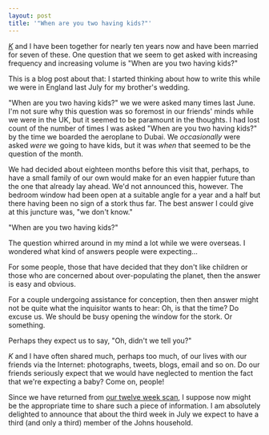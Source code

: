 ```yaml
---
layout: post
title: '"When are you two having kids?"'
---
```



[_K_](https://thribble.blogspot.com.au/) and I have been together for nearly ten
years now and have been married for seven of these. One question that we seem to
get asked with increasing frequency and increasing volume is &quot;When are you
two having kids?&quot;


This is a blog post about that: I started thinking about how to write this while
we were in England last July for my brother's wedding.


&quot;When are you two having kids?&quot; we we were asked many times last June.
I'm not sure why this question was so foremost in our friends' minds while we
were in the UK, but it seemed to be paramount in the thoughts. I had lost count
of the number of times I was asked &quot;When are you two having kids?&quot; by
the time we boarded the aeroplane to Dubai. We _occasionally_ were asked _were_
we going to have kids, but it was _when_ that seemed to be the question of the
month.


We had decided about eighteen months before this visit that, perhaps, to have a
small family of our own would make for an even happier future than the one that
already lay ahead. We'd not announced this, however. The bedroom window had been
open at a suitable angle for a year and a half but there having been no sign of
a stork thus far. The best answer I could give at this juncture was, &quot;we
don't know.&quot;


&quot;When are you two having kids?&quot;


The question whirred around in my mind a lot while we were overseas. I wondered
what kind of answers people were expecting...


For some people, those that have decided that they don't like children or those
who are concerned about over-populating the planet, then the answer is easy and
obvious.


For a couple undergoing assistance for conception, then then answer might not be
quite what the inquisitor wants to hear: Oh, is that the time? Do excuse us. We
should be busy opening the window for the stork. Or something.


Perhaps they expect us to say, &quot;Oh, didn't we tell you?&quot;


_K_ and I have often shared much, perhaps too much, of our lives with our
friends via the Internet: photographs, tweets, blogs, email and so on. Do our
friends seriously expect that we would have neglected to mention the fact that
we're expecting a baby? Come on, people!


Since we have returned from [our twelve week
scan](https://www.flickr.com/photos/johnsyweb/sets/72157623069339311/), I suppose
now might be the appropriate time to share such a piece of information. I am
absolutely delighted to announce that about the third week in July we expect to
have a third (and only a third) member of the Johns household.

